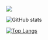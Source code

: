<img src=https://www.codewars.com/users/K401M/badges/large>

![GitHub stats](https://github-readme-stats.vercel.app/api?username=8593K&show_icons=true)

[![Top Langs](https://github-readme-stats.vercel.app/api/top-langs/?username=8593K&layout=compact)](https://github.com/Christmas/github-readme-stats)

<!--
**8593K/8593K** is a ✨ _special_ ✨ repository because its `README.md` (this file) appears on your GitHub profile.

Here are some ideas to get you started:

- 🔭 I’m currently working on ...
- 🌱 I’m currently learning ...
- 👯 I’m looking to collaborate on ...
- 🤔 I’m looking for help with ...
- 💬 Ask me about ...
- 📫 How to reach me: ...
- 😄 Pronouns: ...
- ⚡ Fun fact: ...
-->
